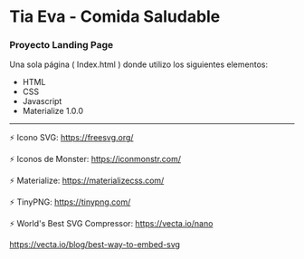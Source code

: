 # Tia Eva - Comida Saludable

### Proyecto Landing Page 

Una sola página ( Index.html ) donde utilizo los siguientes elementos:

- HTML
- CSS
- Javascript
- Materialize 1.0.0

---

:zap: Icono SVG: https://freesvg.org/

:zap: Iconos de Monster: https://iconmonstr.com/

:zap: Materialize: https://materializecss.com/

:zap: TinyPNG: https://tinypng.com/

:zap: World's Best SVG Compressor: https://vecta.io/nano


https://vecta.io/blog/best-way-to-embed-svg